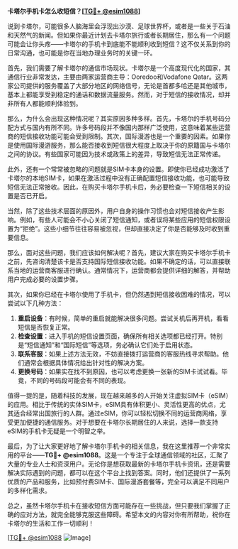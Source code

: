 **卡塔尔手机卡怎么收短信？[[TG💪+ @esim1088](https://t.me/s/esim1088)]**

说到卡塔尔，可能很多人脑海里会浮现出沙漠、足球世界杯，或者是一些关于石油和天然气的新闻。但如果你最近计划去卡塔尔旅行或者长期居住，那么有一个问题可能会让你头疼——卡塔尔的手机卡到底能不能顺利收到短信？这不仅关系到你的日常沟通，也可能是你在当地办理业务时的关键一环。

首先，我们需要了解卡塔尔的通信市场现状。卡塔尔是一个高度现代化的国家，其通信行业非常发达，主要由两家运营商主导：Ooredoo和Vodafone Qatar。这两家公司提供的服务覆盖了大部分地区的网络信号，无论是首都多哈还是其他城市，基本上都能享受到稳定的通话和数据流量服务。然而，对于短信的接收情况，却并非所有人都能顺利体验到。

那么，为什么会出现这种情况呢？其实原因多种多样。首先，卡塔尔的手机号码分配方式与国内有所不同。许多号码段并不像国内那样广泛使用，这意味着某些运营商的短信接收功能可能会受到限制。其次，国际漫游也是一个重要的因素。如果你是使用国际漫游服务，那么能否接收到短信很大程度上取决于你的原籍国与卡塔尔之间的协议。有些国家可能因为技术或政策上的差异，导致短信无法正常传递。

此外，还有一个常常被忽略的问题就是SIM卡本身的设置。即使你已经成功激活了卡塔尔的本地SIM卡，如果在激活过程中没有正确配置短信接收功能，也可能导致短信无法正常接收。因此，在购买卡塔尔手机卡后，务必要检查一下短信相关的设置是否已开启。

当然，除了这些技术层面的原因外，用户自身的操作习惯也会对短信接收产生影响。例如，有些人可能会不小心关闭了短信通知，或者误将某些应用的短信权限设置为“拒绝”。这些小细节往往容易被忽视，但却直接决定了你是否能够及时收到重要信息。

那么，面对这些问题，我们应该如何解决呢？首先，建议大家在购买卡塔尔手机卡之前，先咨询清楚该卡是否支持国际短信接收功能。如果不确定的话，可以直接联系当地的运营商客服进行确认。通常情况下，运营商都会提供详细的解答，并帮助用户完成必要的设置步骤。

其次，如果你已经在卡塔尔使用了手机卡，但仍然遇到短信接收困难的情况，可以尝试以下几种方法：

1. **重启设备**：有时候，简单的重启就能解决很多问题。尝试关机后再开机，看看短信是否恢复正常。
2. **检查设置**：进入手机的短信设置页面，确保所有相关选项都已经打开。特别是“短信通知”和“国际短信”等选项，务必确认它们处于启用状态。
3. **联系客服**：如果上述方法无效，不妨直接拨打运营商的客服热线寻求帮助。他们通常会根据具体情况给出针对性的解决方案。
4. **更换号码**：如果实在找不到原因，也可以考虑更换一张新的SIM卡试试看。毕竟，不同的号码段可能会有不同的表现。

值得一提的是，随着科技的发展，现在越来越多的人开始关注虚拟SIM卡（eSIM）的应用。相比于传统的实体SIM卡，eSIM具有体积更小、灵活性更高的优点，尤其适合经常出国旅行的人群。通过eSIM，你可以轻松切换不同的运营商网络，享受更加便捷的通信服务。对于想要在卡塔尔长期居住的人来说，选择一款支持eSIM的手机卡无疑是一个明智之举。

最后，为了让大家更好地了解卡塔尔手机卡的相关信息，我在这里推荐一个非常实用的平台——**TG💪+ @esim1088**。这是一个专注于全球通信领域的社区，汇聚了大量的专业人士和资深用户。无论你是想获取最新的卡塔尔手机卡资讯，还是需要解决实际遇到的问题，都可以在这个平台上找到答案。同时，他们还提供了一系列优质的产品和服务，比如预付费SIM卡、国际漫游套餐等，完全可以满足不同用户的多样化需求。

总之，虽然卡塔尔手机卡在接收短信方面可能存在一些挑战，但只要我们掌握了正确的应对方法，就完全能够克服这些障碍。希望本文的内容对你有所帮助，祝你在卡塔尔的生活和工作一切顺利！

[[TG💪+ @esim1088](https://t.me/s/esim1088) ![Image](https://i.postimg.cc/4NQfJmqS/Snipaste-2025-05-13-00-14-12.png)]
